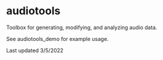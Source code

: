 # audiotools
Toolbox for generating, modifying, and analyzing audio data.

See audiotools_demo for example usage.

Last updated 3/5/2022
